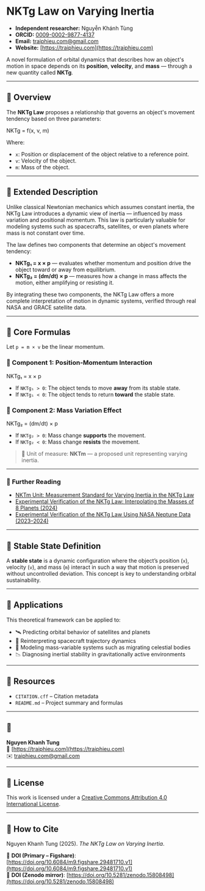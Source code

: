 # NKTg Law on Varying Inertia

- **Independent researcher:** Nguyễn Khánh Tùng  
- **ORCID:** [0009-0002-9877-4137](https://orcid.org/0009-0002-9877-4137)  
- **Email:** traiphieu.com@gmail.com  
- **Website:** [https://traiphieu.com](https://traiphieu.com)

A novel formulation of orbital dynamics that describes how an object's motion in space depends on its **position**, **velocity**, and **mass** — through a new quantity called **NKTg**.

---

## 📌 Overview

The **NKTg Law** proposes a relationship that governs an object's movement tendency based on three parameters:

NKTg = f(x, v, m)


Where:
- `x`: Position or displacement of the object relative to a reference point.
- `v`: Velocity of the object.
- `m`: Mass of the object.

---

## 🔬 Extended Description

Unlike classical Newtonian mechanics which assumes constant inertia, the NKTg Law introduces a dynamic view of inertia — influenced by mass variation and positional momentum. This law is particularly valuable for modeling systems such as spacecrafts, satellites, or even planets where mass is not constant over time.

The law defines two components that determine an object's movement tendency:

- **NKTg₁ = x × p** — evaluates whether momentum and position drive the object toward or away from equilibrium.
- **NKTg₂ = (dm/dt) × p** — measures how a change in mass affects the motion, either amplifying or resisting it.

By integrating these two components, the NKTg Law offers a more complete interpretation of motion in dynamic systems, verified through real NASA and GRACE satellite data.

---

## 📐 Core Formulas

Let `p = m × v` be the linear momentum.

### 🔸 Component 1: Position-Momentum Interaction

NKTg₁ = x × p


- If `NKTg₁ > 0`: The object tends to move **away** from its stable state.  
- If `NKTg₁ < 0`: The object tends to return **toward** the stable state.

### 🔸 Component 2: Mass Variation Effect

NKTg₂ = (dm/dt) × p


- If `NKTg₂ > 0`: Mass change **supports** the movement.  
- If `NKTg₂ < 0`: Mass change **resists** the movement.

> 📏 Unit of measure: **NKTm** — a proposed unit representing varying inertia.

---
### 📖 Further Reading

- [NKTm Unit: Measurement Standard for Varying Inertia in the NKTg Law](NKTm-Unit.md)  
- [Experimental Verification of the NKTg Law: Interpolating the Masses of 8 Planets (2024)](Experimental_Verification_of_the_NKTg_Law_Interpolating_the_Masses_of_8_Planets_2024.md)  
- [Experimental Verification of the NKTg Law Using NASA Neptune Data (2023–2024)](Experimental_Verification_of_the_NKTg_Law_Using_NASA_Neptune_Data_2023_2024.md)

---

## 🔧 Stable State Definition

A **stable state** is a dynamic configuration where the object’s position (`x`), velocity (`v`), and mass (`m`) interact in such a way that motion is preserved without uncontrolled deviation. This concept is key to understanding orbital sustainability.

---

## 📂 Applications

This theoretical framework can be applied to:
- 🛰 Predicting orbital behavior of satellites and planets
- 🚀 Reinterpreting spacecraft trajectory dynamics
- 🌌 Modeling mass-variable systems such as migrating celestial bodies
- 📉 Diagnosing inertial stability in gravitationally active environments

---

## 📁 Resources

- `CITATION.cff` – Citation metadata  
- `README.md` – Project summary and formulas

---

## 👤

**Nguyen Khanh Tung**  
🔗 [https://traiphieu.com](https://traiphieu.com)  
✉️ traiphieu.com@gmail.com

---

## 📜 License

This work is licensed under a [Creative Commons Attribution 4.0 International License](https://creativecommons.org/licenses/by/4.0/).

---

## 📝 How to Cite

Nguyen Khanh Tung (2025). *The NKTg Law on Varying Inertia*.

📌 **DOI (Primary – Figshare)**: [https://doi.org/10.6084/m9.figshare.29481710.v1](https://doi.org/10.6084/m9.figshare.29481710.v1)  
📌 **DOI (Zenodo mirror)**: [https://doi.org/10.5281/zenodo.15808498](https://doi.org/10.5281/zenodo.15808498)
